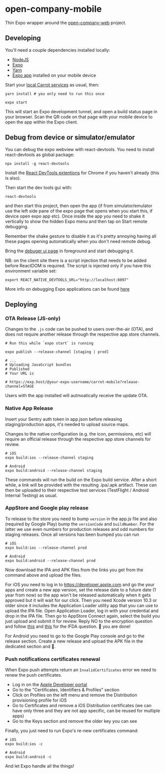 # open-company-mobile

Thin Expo wrapper around the [open-company-web](https://github.com/open-company/open-company-web) project.

## Developing

You'll need a couple dependencies installed locally:

- [NodeJS](https://nodejs.org)
- [Expo](https://expo.io)
- [Yarn](https://yarnpkg.com)
- [Expo app](https://expo.io/tools) installed on your mobile device

Start your [local Carrot services](https://github.com/open-company) as usual, then:

```
yarn install # you only need to run this once

expo start
```

This will start an Expo development tunnel, and open a build status page in your browser. Scan
the QR code on that page with your mobile device to open the app within the Expo client.

## Debug from device or simulator/emulator

You can debug the expo webview with react-devtools. You need to install react-devtools as global package:

```console
npx install -g react-devtools
```

Install the [React DevTools extentions](https://docs.expo.io/workflow/debugging/#debugging-with-react-devtools) for Chrome if you haven't already (this is also).

Then start the dev tools gui with:

```console
react-devtools
```

and then start this project, then open the app (if from simulator/emulator use the left side pane of the expo page that opens when you start this, if device open expo app etc).
Once inside the app you need to shake it vertically to show the hidden Expo menu and then tap on Start remote debugging.

Remember the shake gesture to disable it as it's pretty annoying having all these pages opening automatically when you don't need remote debug.

Bring the [debuger ui page](http://localhost:19001/debugger-ui) in foreground and start debugging it.

NB: on the client site there is a script injection that needs to be added before ReactDOM is required. The script is injected only if you have this environment variable set:

```console
export REACT_NATIVE_DEVTOOLS_URL="http://localhost:8097"
```

More info on debugging Expo applications can be found [here](https://docs.expo.io/workflow/debugging/#debugging-with-react-devtools)

## Deploying

### OTA Release (JS-only)

Changes to the `.js` code can be pushed to users over-the-air (OTA), and does not require
another release through the respective app store channels.

```
# Run this while `expo start` is running

expo publish --release-channel [staging | prod]

# ...
# Uploading JavaScript bundles
# Published
# Your URL is

# https://exp.host/@your-expo-username/carrot-mobile?release-channel=STAGE
```

Users with the app installed will autmoatically receive the update OTA.

### Native App Release

Insert your Sentry auth token in app.json before releasing staging/production apps, it's needed to upload source maps.

Changes to the native configuration (e.g. the icon, permissions, etc) will require an official release through the respective app store channels for review.

```
# iOS
expo build:ios --release-channel staging

# Android
expo build:android --release-channel staging
```

These commands will run the build on the Expo build service. After a short while, a link will be provided with the resulting .ipa/.apk artifact. These can then be uploaded to their respective test services (TestFlight / Android Internal Testing) as usual.

### AppStore and Google play release

To release to the store you need to bump `version` in the app.js file and also (required by Google Play)
bump the `versionCode` and `buildNumber`. For the latter we use even numbers for production releases and
odd numbers for staging releases.
Once all versions has been bumped you can run

```
# iOS
expo build:ios --release-channel prod

# Android
expo build:android --release-channel prod
```

Now download the IPA and APK files from the links you get from the command above and upload the files.

For iOS you need to log in to https://developer.apple.com and go the your apps and create a new app version, set the release date to a future date (1 year from now) so the app won't be released automatically when it gets approved but it will wait for our click.
Then you need Xcode version 10.3 or older since it includes the Application Loader utility app that you can use to upload the IPA file. Open Application Loader, log in with your credential and drop in the IPA file.
Then go to AppStore Connect again, select the build you just upload and submit it for review. Reply NO to the encryption question and follow [this](https://docs.expo.io/versions/latest/distribution/app-stores/#ios-specific-guidelines) and [this](https://segment.com/docs/sources/mobile/ios/quickstart/#step-5-submitting-to-the-app-store) for the IFDA question.
:tada: you are done!

For Android you need to go to the Google Play console and go to the release section. Create a new release and upload the APK file in the dedicated section and :tada:.


### Push notifications certificates renewal

When Expo push attempts return an `InvalidCertificates` error we need to renew the push certificates.

- Log in on the [Apple Developer portal](https://developer.apple.com/)
- Go to the "Certificates, Identifiers & Profiles" section
- Click on Profiles on the left menu and remove the Distribution provisioning profile for iOS
- Go to Certificates and remove a iOS Distribution certificates (we can have only three and they are not app specific, can be reused for multiple apps)
- Go to the Keys section and remove the older key you can see

Finally, you just need to run Expo's re-new certificates command:

```console
# iOS
expo build:ios -c

# Android
expo build:android -c
```

And let Expo handle all the things!